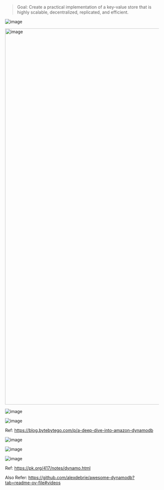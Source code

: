> Goal: Create a practical implementation of a key-value store that is highly scalable, decentralized, replicated, and efficient.


![image](https://github.com/user-attachments/assets/80e2cdbc-34c4-4ee6-af00-32f0fc2f8633)

<img width="1234" alt="image" src="https://github.com/user-attachments/assets/eb21d6eb-7597-4aed-904c-48faab64e55c">

![image](https://github.com/user-attachments/assets/8424323d-884d-4ddc-bb3a-3e9ca042643e)

![image](https://github.com/user-attachments/assets/1d3b100e-004f-4a6a-bebb-3599448b3d41)

Ref: https://blog.bytebytego.com/p/a-deep-dive-into-amazon-dynamodb


![image](https://github.com/user-attachments/assets/231443c2-8f5f-494b-ab0d-2db726cf0864)

![image](https://github.com/user-attachments/assets/fde2492c-1d74-46b0-aadc-19c1c4150f2a)

![image](https://github.com/user-attachments/assets/22e59adf-447f-481c-8f30-1074067d5ab3)

Ref: https://pk.org/417/notes/dynamo.html

Also Refer: https://github.com/alexdebrie/awesome-dynamodb?tab=readme-ov-file#videos
